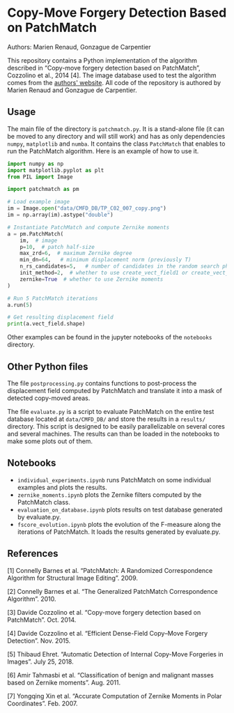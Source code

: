 # Copy-Move Forgery Detection Based on PatchMatch

Authors: Marien Renaud, Gonzague de Carpentier

This repository contains a Python implementation of the algorithm described in “Copy-move forgery detection based on PatchMatch”, Cozzolino et al., 2014 [4]. The image database used to test the algorithm comes from the [authors' website](https://www.grip.unina.it/download/prog/CMFD/). All code of the repository is authored by Marien Renaud and Gonzague de Carpentier.

## Usage

The main file of the directory is `patchmatch.py`. It is a stand-alone file (it can be moved to any directory and will still work) and has as only dependencies `numpy`, `matplotlib` and `numba`. It contains the class `PatchMatch` that enables to run the PatchMatch algorithm. Here is an example of how to use it.

```python
import numpy as np
import matplotlib.pyplot as plt
from PIL import Image

import patchmatch as pm

# Load example image
im = Image.open("data/CMFD_DB/TP_C02_007_copy.png")
im = np.array(im).astype("double")

# Instantiate PatchMatch and compute Zernike moments
a = pm.PatchMatch(
    im,  # image
    p=10,  # patch half-size
    max_zrd=6,  # maximum Zernike degree
    min_dn=64,   # minimum displacement norm (previously T)
    n_rs_candidates=5,   # number of candidates in the random search phase (previously L)
    init_method=2,  # whether to use create_vect_field1 or create_vect_field2
    zernike=True  # whether to use Zernike moments
)

# Run 5 PatchMatch iterations
a.run(5)

# Get resulting displacement field
print(a.vect_field.shape)
```

Other examples can be found in the jupyter notebooks of the `notebooks` directory.

## Other Python files

The file `postprocessing.py` contains functions to post-process the displacement field computed by PatchMatch and translate it into a mask of detected copy-moved areas.

The file `evaluate.py` is a script to evaluate PatchMatch on the entire test database located at `data/CMFD_DB/` and store the results in a `results/` directory. This script is designed to be easily parallelizable on several cores and several machines. The results can than be loaded in the notebooks to make some plots out of them.

## Notebooks

* `individual_experiments.ipynb` runs PatchMatch on some individual examples and plots the results.
* `zernike_moments.ipynb` plots the Zernike filters computed by the PatchMatch class.
* `evaluation_on_database.ipynb` plots results on test database generated by evaluate.py.
* `fscore_evolution.ipynb` plots the evolution of the F-measure along the iterations of PatchMatch. It loads the results generated by evaluate.py.

## References

[1] Connelly Barnes et al. “PatchMatch: A Randomized Correspondence Algorithm for Structural Image Editing”. 2009.

[2] Connelly Barnes et al. “The Generalized PatchMatch Correspondence Algorithm”. 2010.

[3] Davide Cozzolino et al. “Copy-move forgery detection based on PatchMatch”. Oct. 2014.

[4] Davide Cozzolino et al. “Efficient Dense-Field Copy–Move Forgery Detection”. Nov. 2015.

[5] Thibaud Ehret. “Automatic Detection of Internal Copy-Move Forgeries in Images”. July 25, 2018.

[6] Amir Tahmasbi et al. “Classification of benign and malignant masses based on Zernike moments”. Aug. 2011.

[7] Yongqing Xin et al. “Accurate Computation of Zernike Moments in Polar Coordinates”. Feb. 2007.
